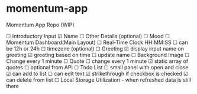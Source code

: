 # momentum-app

Momentum App Repo (WIP)

☐ Introductory Input
  ☑ Name
  ☐ Other Details (optional)
    ☐ Mood
☐ Momentum Dashboard(Main Layout)
  ☐ Real-Time Clock HH:MM:SS
    ☐ can be 12h or 24h
    ☐ timezone (optional)
  ☐ Greeting
    ☑ display input name on greeting
    ☑ greeting based on time
    ☐ update name
☐ Background Image
  ☐ Change every 1 minute
☐ Quote
  ☐ change every 1 minute
  ☑ static array of quotes
  ☐ optional from API
☐ Todo List
  ☐ small panel with open and close
  ☑ can add to list
  ☐ can edit text
  ☑ strikethrough if checkbox is checked
  ☑ can delete from list
☐ Local Storage Utilization - when refreshed data is still there
